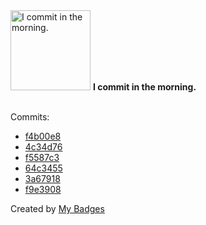 <img src="https://my-badges.github.io/my-badges/morning-commits.png" alt="I commit in the morning." title="I commit in the morning." width="128">
<strong>I commit in the morning.</strong>
<br><br>

Commits:

- <a href="https://github.com/aristanetworks/j2lint/commit/f4b00e891b5c5110203e274051fbb2184b165e0b">f4b00e8</a>
- <a href="https://github.com/aristanetworks/j2lint/commit/4c34d7696d124c46d3714a5d0fb605fccfe4a4f7">4c34d76</a>
- <a href="https://github.com/aristanetworks/j2lint/commit/f5587c323802834d7e1d59ff619ab8fd097be01c">f5587c3</a>
- <a href="https://github.com/aristanetworks/j2lint/commit/64c34550fb518553bff7c1d21df4aab635d143cd">64c3455</a>
- <a href="https://github.com/aristanetworks/j2lint/commit/3a6791866d58453a287cbb8ad97b9bf4263f9845">3a67918</a>
- <a href="https://github.com/aristanetworks/j2lint/commit/f9e390856b01f1e0f2e498c3f89aa48fc1627c26">f9e3908</a>


Created by <a href="https://github.com/my-badges/my-badges">My Badges</a>